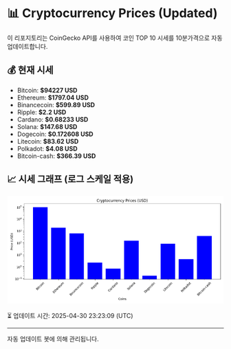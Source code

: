 
# 📊 Cryptocurrency Prices (Updated)

이 리포지토리는 CoinGecko API를 사용하여 코인 TOP 10 시세를 10분가격으로 자동 업데이트합니다.

## 💰 현재 시세
- Bitcoin: **$94227 USD**
- Ethereum: **$1797.04 USD**
- Binancecoin: **$599.89 USD**
- Ripple: **$2.2 USD**
- Cardano: **$0.68233 USD**
- Solana: **$147.68 USD**
- Dogecoin: **$0.172608 USD**
- Litecoin: **$83.62 USD**
- Polkadot: **$4.08 USD**
- Bitcoin-cash: **$366.39 USD**

## 📈 시세 그래프 (로그 스케일 적용)
![Crypto Prices](crypto_prices.png)

⏳ 업데이트 시간: 2025-04-30 23:23:09 (UTC)

---
자동 업데이트 봇에 의해 관리됩니다.
